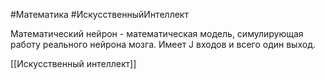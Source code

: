 #Математика #ИскусственныйИнтеллект 

Математический нейрон - математическая модель, симулирующая работу реального нейрона мозга. Имеет J входов и всего один выход.

[[Искусственный интеллект]]